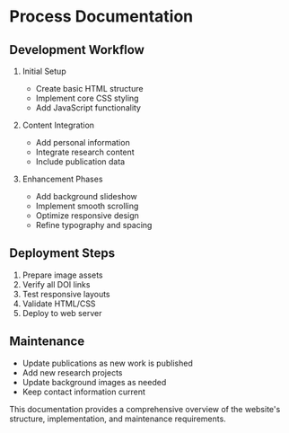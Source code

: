 # Process Documentation

## Development Workflow
1. Initial Setup
   - Create basic HTML structure
   - Implement core CSS styling
   - Add JavaScript functionality

2. Content Integration
   - Add personal information
   - Integrate research content
   - Include publication data

3. Enhancement Phases
   - Add background slideshow
   - Implement smooth scrolling
   - Optimize responsive design
   - Refine typography and spacing

## Deployment Steps
1. Prepare image assets
2. Verify all DOI links
3. Test responsive layouts
4. Validate HTML/CSS
5. Deploy to web server

## Maintenance
- Update publications as new work is published
- Add new research projects
- Update background images as needed
- Keep contact information current

This documentation provides a comprehensive overview of the website's structure, implementation, and maintenance requirements.
